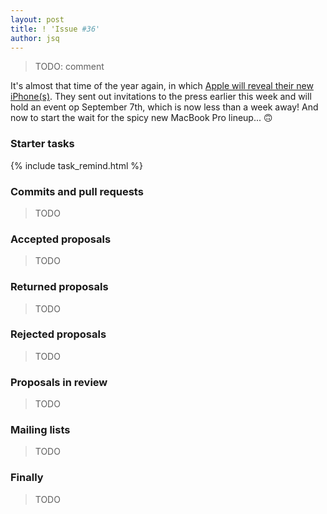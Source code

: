 ```yaml
---
layout: post
title: ! 'Issue #36'
author: jsq
---
```


> TODO: comment

It's almost that time of the year again, in which [Apple will reveal their new iPhone(s)](http://www.apple.com/apple-events/september-2016/). They sent out invitations to the press earlier this week and will hold an event op September 7th, which is now less than a week away! And now to start the wait for the spicy new MacBook Pro lineup... 🙃

### Starter tasks

{% include task_remind.html %}

### Commits and pull requests

> TODO

### Accepted proposals

> TODO

### Returned proposals

> TODO

### Rejected proposals

> TODO

### Proposals in review

> TODO

### Mailing lists

> TODO

### Finally

> TODO
